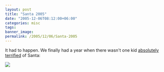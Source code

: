 ```yaml
---
layout: post
title: "Santa 2005"
date: "2005-12-06T08:12:00+06:00"
categories: misc 
tags: 
banner_image: 
permalink: /2005/12/06/Santa-2005
---
```


It had to happen. We finally had a year when there wasn't one kid <a href="http://ray.camdenfamily.com/index.cfm?mode=entry&entry=CD1485CF-B41C-E232-610154447B8FD639">absolutely </a> <a href="http://ray.camdenfamily.com/index.cfm?mode=entry&entry=146BA680-A649-E595-5029ECBF120EE215">terrified</a> of Santa:

<img src="http://ray.camdenfamily.com/images/santa2005.jpg">